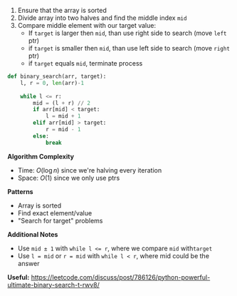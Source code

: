 1. Ensure that the array is sorted
2. Divide array into two halves and find the middle index `mid`
3. Compare middle element with our target value:
	- If `target` is larger then `mid`, than use right side to search (move `left` ptr)
	- if `target` is smaller then `mid`, than use left side to search (move `right` ptr)
	- if `target` equals `mid`, terminate process

```Python
def binary_search(arr, target):
	l, r = 0, len(arr)-1
	
	while l <= r:
		mid = (l + r) // 2
		if arr[mid] < target:
			l = mid + 1
		elif arr[mid] > target:
			r = mid - 1
		else:
			break
```

**Algorithm Complexity**
- Time: $O(\log n)$ since we're halving every iteration
- Space: $O(1)$ since we only use ptrs

**Patterns**
- Array is sorted
- Find exact element/value
- "Search for target" problems

**Additional Notes**
- Use `mid ± 1` with `while l <= r`, where we compare `mid` with`target`
- Use `l = mid` or `r = mid` with `while l < r`, where mid could be the answer

**Useful:**
https://leetcode.com/discuss/post/786126/python-powerful-ultimate-binary-search-t-rwv8/





